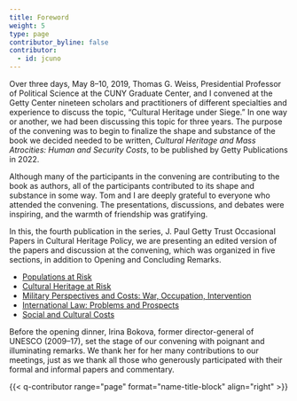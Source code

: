 ```yaml
---
title: Foreword
weight: 5
type: page
contributor_byline: false
contributor:
  - id: jcuno
---
```


Over three days, May 8–10, 2019, Thomas G. Weiss, Presidential Professor of Political Science at the CUNY Graduate Center, and I convened at the Getty Center nineteen scholars and practitioners of different specialties and experience to discuss the topic, “Cultural Heritage under Siege.” In one way or another, we had been discussing this topic for three years. The purpose of the convening was to begin to finalize the shape and substance of the book we decided needed to be written, *Cultural Heritage and Mass Atrocities: Human and Security Costs*, to be published by Getty Publications in 2022.

Although many of the participants in the convening are contributing to the book as authors, all of the participants contributed to its shape and substance in some way. Tom and I are deeply grateful to everyone who attended the convening. The presentations, discussions, and debates were inspiring, and the warmth of friendship was gratifying.

In this, the fourth publication in the series, J. Paul Getty Trust Occasional Papers in Cultural Heritage Policy, we are presenting an edited version of the papers and discussion at the convening, which was organized in five sections, in addition to Opening and Concluding Remarks.

- [Populations at Risk](/1/)
- [Cultural Heritage at Risk](/2/)
- [Military Perspectives and Costs: War, Occupation, Intervention](/3/)
- [International Law: Problems and Prospects](/4/)
- [Social and Cultural Costs](/5/)

Before the opening dinner, Irina Bokova, former director-general of UNESCO (2009–17), set the stage of our convening with poignant and illuminating remarks. We thank her for her many contributions to our meetings, just as we thank all those who generously participated with their formal and informal papers and commentary.

{{< q-contributor range="page" format="name-title-block" align="right" >}}
